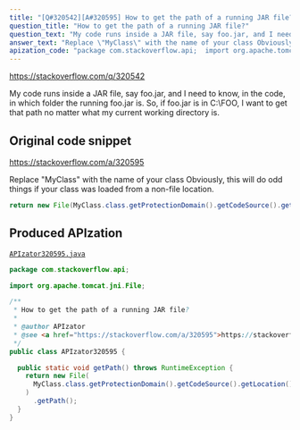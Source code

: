 ```yaml
---
title: "[Q#320542][A#320595] How to get the path of a running JAR file?"
question_title: "How to get the path of a running JAR file?"
question_text: "My code runs inside a JAR file, say foo.jar, and I need to know, in the code, in which folder the running foo.jar is. So, if foo.jar is in C:\\FOO\\, I want to get that path no matter what my current working directory is."
answer_text: "Replace \"MyClass\" with the name of your class Obviously, this will do odd things if your class was loaded from a non-file location."
apization_code: "package com.stackoverflow.api;  import org.apache.tomcat.jni.File;  /**  * How to get the path of a running JAR file?  *  * @author APIzator  * @see <a href=\"https://stackoverflow.com/a/320595\">https://stackoverflow.com/a/320595</a>  */ public class APIzator320595 {    public static void getPath() throws RuntimeException {     return new File(       MyClass.class.getProtectionDomain().getCodeSource().getLocation().toURI()     )       .getPath();   } }"
---
```


https://stackoverflow.com/q/320542

My code runs inside a JAR file, say foo.jar, and I need to know, in the code, in which folder the running foo.jar is.
So, if foo.jar is in C:\FOO\, I want to get that path no matter what my current working directory is.



## Original code snippet

https://stackoverflow.com/a/320595

Replace &quot;MyClass&quot; with the name of your class
Obviously, this will do odd things if your class was loaded from a non-file location.

```java
return new File(MyClass.class.getProtectionDomain().getCodeSource().getLocation().toURI()).getPath();
```

## Produced APIzation

[`APIzator320595.java`](https://github.com/pasqualesalza/apization-temp-data/raw/master/apizations/java/APIzator320595.java)

```java
package com.stackoverflow.api;

import org.apache.tomcat.jni.File;

/**
 * How to get the path of a running JAR file?
 *
 * @author APIzator
 * @see <a href="https://stackoverflow.com/a/320595">https://stackoverflow.com/a/320595</a>
 */
public class APIzator320595 {

  public static void getPath() throws RuntimeException {
    return new File(
      MyClass.class.getProtectionDomain().getCodeSource().getLocation().toURI()
    )
      .getPath();
  }
}

```